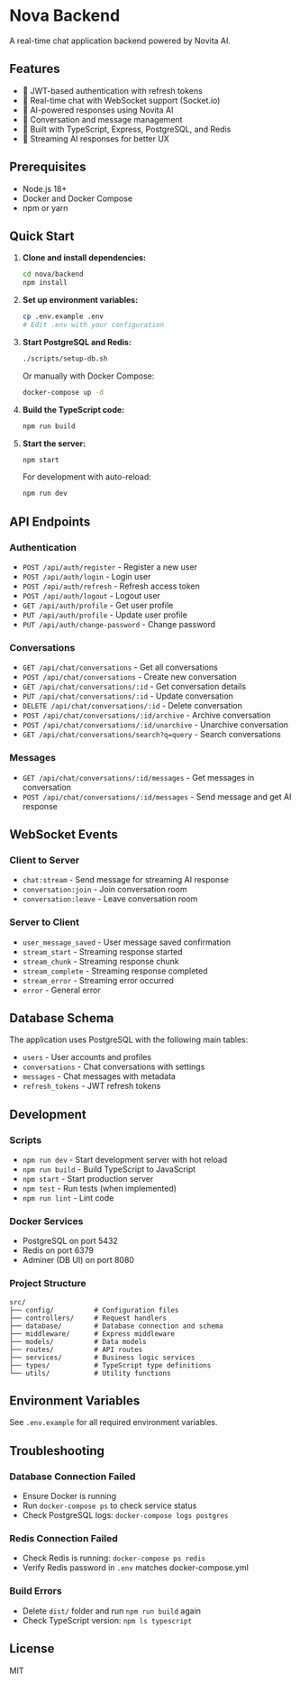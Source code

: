 # Nova Backend

A real-time chat application backend powered by Novita AI.

## Features

- 🔐 JWT-based authentication with refresh tokens
- 💬 Real-time chat with WebSocket support (Socket.io)
- 🤖 AI-powered responses using Novita AI
- 📝 Conversation and message management
- 🚀 Built with TypeScript, Express, PostgreSQL, and Redis
- 🔄 Streaming AI responses for better UX

## Prerequisites

- Node.js 18+ 
- Docker and Docker Compose
- npm or yarn

## Quick Start

1. **Clone and install dependencies:**
   ```bash
   cd nova/backend
   npm install
   ```

2. **Set up environment variables:**
   ```bash
   cp .env.example .env
   # Edit .env with your configuration
   ```

3. **Start PostgreSQL and Redis:**
   ```bash
   ./scripts/setup-db.sh
   ```
   
   Or manually with Docker Compose:
   ```bash
   docker-compose up -d
   ```

4. **Build the TypeScript code:**
   ```bash
   npm run build
   ```

5. **Start the server:**
   ```bash
   npm start
   ```

   For development with auto-reload:
   ```bash
   npm run dev
   ```

## API Endpoints

### Authentication
- `POST /api/auth/register` - Register a new user
- `POST /api/auth/login` - Login user
- `POST /api/auth/refresh` - Refresh access token
- `POST /api/auth/logout` - Logout user
- `GET /api/auth/profile` - Get user profile
- `PUT /api/auth/profile` - Update user profile
- `PUT /api/auth/change-password` - Change password

### Conversations
- `GET /api/chat/conversations` - Get all conversations
- `POST /api/chat/conversations` - Create new conversation
- `GET /api/chat/conversations/:id` - Get conversation details
- `PUT /api/chat/conversations/:id` - Update conversation
- `DELETE /api/chat/conversations/:id` - Delete conversation
- `POST /api/chat/conversations/:id/archive` - Archive conversation
- `POST /api/chat/conversations/:id/unarchive` - Unarchive conversation
- `GET /api/chat/conversations/search?q=query` - Search conversations

### Messages
- `GET /api/chat/conversations/:id/messages` - Get messages in conversation
- `POST /api/chat/conversations/:id/messages` - Send message and get AI response

## WebSocket Events

### Client to Server
- `chat:stream` - Send message for streaming AI response
- `conversation:join` - Join conversation room
- `conversation:leave` - Leave conversation room

### Server to Client
- `user_message_saved` - User message saved confirmation
- `stream_start` - Streaming response started
- `stream_chunk` - Streaming response chunk
- `stream_complete` - Streaming response completed
- `stream_error` - Streaming error occurred
- `error` - General error

## Database Schema

The application uses PostgreSQL with the following main tables:
- `users` - User accounts and profiles
- `conversations` - Chat conversations with settings
- `messages` - Chat messages with metadata
- `refresh_tokens` - JWT refresh tokens

## Development

### Scripts
- `npm run dev` - Start development server with hot reload
- `npm run build` - Build TypeScript to JavaScript
- `npm start` - Start production server
- `npm test` - Run tests (when implemented)
- `npm run lint` - Lint code

### Docker Services
- PostgreSQL on port 5432
- Redis on port 6379
- Adminer (DB UI) on port 8080

### Project Structure
```
src/
├── config/          # Configuration files
├── controllers/     # Request handlers
├── database/        # Database connection and schema
├── middleware/      # Express middleware
├── models/          # Data models
├── routes/          # API routes
├── services/        # Business logic services
├── types/           # TypeScript type definitions
└── utils/           # Utility functions
```

## Environment Variables

See `.env.example` for all required environment variables.

## Troubleshooting

### Database Connection Failed
- Ensure Docker is running
- Run `docker-compose ps` to check service status
- Check PostgreSQL logs: `docker-compose logs postgres`

### Redis Connection Failed
- Check Redis is running: `docker-compose ps redis`
- Verify Redis password in `.env` matches docker-compose.yml

### Build Errors
- Delete `dist/` folder and run `npm run build` again
- Check TypeScript version: `npm ls typescript`

## License

MIT
